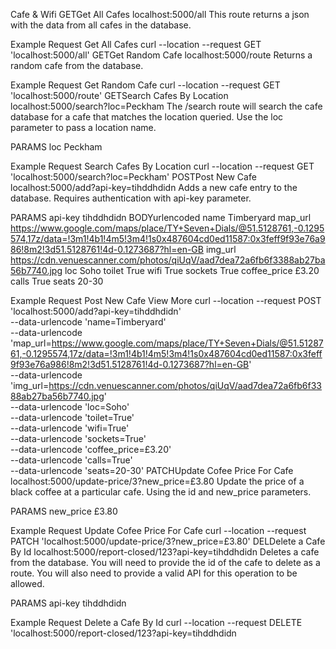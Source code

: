 Cafe & Wifi
GETGet All Cafes
localhost:5000/all
This route returns a json with the data from all cafes in the database.



Example Request
Get All Cafes
curl --location --request GET 'localhost:5000/all'
GETGet Random Cafe
localhost:5000/route
Returns a random cafe from the database.



Example Request
Get Random Cafe
curl --location --request GET 'localhost:5000/route'
GETSearch Cafes By Location
localhost:5000/search?loc=Peckham
The /search route will search the cafe database for a cafe that matches the location queried. Use the loc parameter to pass a location name.

PARAMS
loc
Peckham


Example Request
Search Cafes By Location
curl --location --request GET 'localhost:5000/search?loc=Peckham'
POSTPost New Cafe
localhost:5000/add?api-key=tihddhdidn
Adds a new cafe entry to the database. Requires authentication with api-key parameter.

PARAMS
api-key
tihddhdidn
BODYurlencoded
name
Timberyard
map_url
https://www.google.com/maps/place/TY+Seven+Dials/@51.5128761,-0.1295574,17z/data=!3m1!4b1!4m5!3m4!1s0x487604cd0ed11587:0x3feff9f93e76a986!8m2!3d51.5128761!4d-0.1273687?hl=en-GB
img_url
https://cdn.venuescanner.com/photos/qiUqV/aad7dea72a6fb6f3388ab27ba56b7740.jpg
loc
Soho
toilet
True
wifi
True
sockets
True
coffee_price
£3.20
calls
True
seats
20-30


Example Request
Post New Cafe
View More
curl --location --request POST 'localhost:5000/add?api-key=tihddhdidn' \
--data-urlencode 'name=Timberyard' \
--data-urlencode 'map_url=https://www.google.com/maps/place/TY+Seven+Dials/@51.5128761,-0.1295574,17z/data=!3m1!4b1!4m5!3m4!1s0x487604cd0ed11587:0x3feff9f93e76a986!8m2!3d51.5128761!4d-0.1273687?hl=en-GB' \
--data-urlencode 'img_url=https://cdn.venuescanner.com/photos/qiUqV/aad7dea72a6fb6f3388ab27ba56b7740.jpg' \
--data-urlencode 'loc=Soho' \
--data-urlencode 'toilet=True' \
--data-urlencode 'wifi=True' \
--data-urlencode 'sockets=True' \
--data-urlencode 'coffee_price=£3.20' \
--data-urlencode 'calls=True' \
--data-urlencode 'seats=20-30'
PATCHUpdate Cofee Price For Cafe
localhost:5000/update-price/3?new_price=£3.80
Update the price of a black coffee at a particular cafe. Using the id and new_price parameters.

PARAMS
new_price
£3.80


Example Request
Update Cofee Price For Cafe
curl --location --request PATCH 'localhost:5000/update-price/3?new_price=£3.80'
DELDelete a Cafe By Id
localhost:5000/report-closed/123?api-key=tihddhdidn
Deletes a cafe from the database. You will need to provide the id of the cafe to delete as a route. You will also need to provide a valid API for this operation to be allowed.

PARAMS
api-key
tihddhdidn


Example Request
Delete a Cafe By Id
curl --location --request DELETE 'localhost:5000/report-closed/123?api-key=tihddhdidn